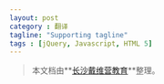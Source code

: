 ```yaml
---
layout: post
category : 翻译
tagline: "Supporting tagline"
tags : [jQuery, Javascript, HTML 5]
---
```

> 本文档由**[长沙戴维营教育](http://www.diveinedu.cn)**整理。

